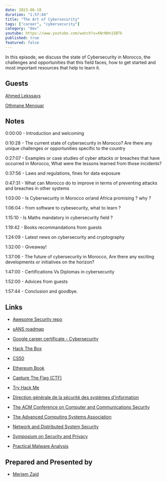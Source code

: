 ```yaml
---
date: 2023-06-18
duration: "1:57:44"
title: "The Art of Cybersecurity"
tags: ["career", "cybersecurity"]
category: "dev"
youtube: https://www.youtube.com/watch?v=XNrNHn15BTk
published: true
featured: false
---
```


In this episode, we discuss the state of Cybersecurity in Morocco, the challenges and opportunities that this field faces, how to get started and most important resources that help to learn it.

## Guests

[Ahmed Lekssays](https://www.twitter.com/Lekssays)

[Othmane Menouar](https://www.linkedin.com/in/othmane-menouar-a11903128/)

## Notes

0:00:00 - Introduction and welcoming

0:10:28 - The current state of cybersecurity in Morocco? Are there any unique challenges or opportunities specific to the country

0:27:07 - Examples or case studies of cyber attacks or breaches that have occurred in Morocco, What were the lessons learned from those incidents?

0:37:56 - Laws and regulations, fines for data exposure

0:47:31 - What can Morocco do to improve in terms of preventing attacks and breaches in other systems

1:03:00 - Is Cybersecurity in Morocco or/and Africa promising ? why ?

1:06:04 - from software to cybesecurity, what to learn ?

1:15:10 - Is Maths mandatory in cybersecurity field ?

1:19:42 - Books recommandations from guests

1:24:09 - Latest news on cybersecurity and cryptography

1:32:00 - Giveaway!

1:37:06 - The future of cybersecurity in Morocco, Are there any exciting developments or initiatives on the horizon?

1:47:00 - Certifications Vs Diplomas in cybersecurity

1:52:00 - Advices from guests

1:57:44 - Conclusion and goodbye.

## Links

- [Awesome Security repo](https://github.com/sbilly/awesome-security)

- [sANS roadmap](https://www.sans.org/cyber-security-skills-roadmap/)

- [Google career certificate - Cybersecurity](https://grow.google/intl/europe/google-career-certificates/cybersecurity)

- [Hack The Box](https://www.hackthebox.com/)

- [CS50](https://pll.harvard.edu/course/cs50-introduction-computer-science)

- [Ethereum Book](https://github.com/ethereumbook/ethereumbook)

- [Capture The Flag (CTF)](https://ctftime.org/)

- [Try Hack Me](https://tryhackme.com/)

- [Direction générale de la sécurité des systèmes d'information](https://www.dgssi.gov.ma/fr)

- [The ACM Conference on Computer and Communications Security](https://www.sigsac.org/ccs/CCS2023/)

- [The Advanced Computing Systems Association](https://www.usenix.org/)

- [Network and Distributed System Security](https://www.ndss-symposium.org/)

- [Symposium on Security and Privacy](https://sp2023.ieee-security.org/)

- [Practical Malware Analysis](https://www.amazon.com/Practical-Malware-Analysis-Hands-Dissecting/dp/1593272901)

## Prepared and Presented by

- [Meriem Zaid](https://twitter.com/_iMeriem)

